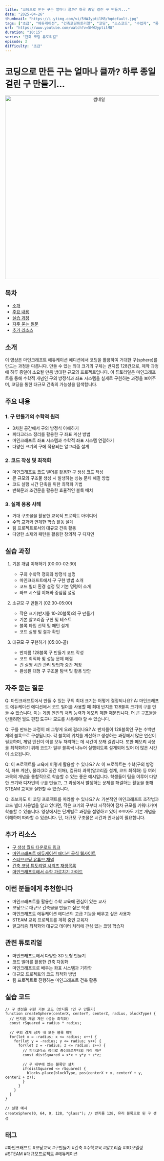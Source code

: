 ```yaml
---
title: "코딩으로 만든 구는 얼마나 클까? 하루 종일 걸린 구 만들기..."
date: "2025-04-26"
thumbnail: "https://i.ytimg.com/vi/5HWJyptilM8/hqdefault.jpg"
tags: ["초급", "에듀케이션", "건축코딩튜토리얼", "코딩", "소스코드", "수업자", "롱폼"]
url: "https://www.youtube.com/watch?v=5HWJyptilM8"
duration: "10:15"
series: "건축 코딩 튜토리얼"
episode: 3
difficulty: "초급"
---
```


# 코딩으로 만든 구는 얼마나 클까? 하루 종일 걸린 구 만들기...

<div align="center">
<img src="https://i.ytimg.com/vi/5HWJyptilM8/hqdefault.jpg" alt="썸네일" width="600"/>
</div>

## 목차
- [소개](#소개)
- [주요 내용](#주요-내용)
- [실습 과정](#실습-과정)
- [자주 묻는 질문](#자주-묻는-질문)
- [추가 리소스](#추가-리소스)

## 소개
이 영상은 마인크래프트 에듀케이션 에디션에서 코딩을 활용하여 거대한 구(sphere)를 만드는 과정을 다룹니다. 만들 수 있는 최대 크기의 구체는 반지름 128칸으로, 제작 과정에 하루 종일이 소요될 만큼 방대한 규모의 프로젝트입니다. 이 튜토리얼은 마인크래프트를 통해 수학적 개념인 구의 방정식과 좌표 시스템을 실제로 구현하는 과정을 보여주며, 코딩을 통한 대규모 건축의 가능성을 탐색합니다.

## 주요 내용

### 1. 구 만들기의 수학적 원리
- 3차원 공간에서 구의 방정식 이해하기
- 피타고라스 정리를 활용한 구 좌표 계산 방법
- 마인크래프트 좌표 시스템과 수학적 좌표 시스템 연결하기
- 다양한 크기의 구에 적용되는 알고리즘 설계

### 2. 코드 작성 및 최적화
- 마인크래프트 코드 빌더를 활용한 구 생성 코드 작성
- 큰 규모의 구조물 생성 시 발생하는 성능 문제 해결 방법
- 코드 실행 시간 단축을 위한 최적화 기법
- 반복문과 조건문을 활용한 효율적인 블록 배치

### 3. 실제 응용 사례
- 거대 구조물을 활용한 교육적 프로젝트 아이디어
- 수학 교과와 연계한 학습 활동 설계
- 팀 프로젝트로서의 대규모 건축 활동
- 다양한 소재와 패턴을 활용한 창의적 구 디자인

## 실습 과정
1. 기본 개념 이해하기 (00:00-02:30)
   - 구의 수학적 정의와 방정식 설명
   - 마인크래프트에서 구 구현 방법 소개
   - 코드 빌더 환경 설정 및 기본 명령어 소개
   - 좌표 시스템 이해와 중심점 설정

2. 소규모 구 만들기 (02:30-05:00)
   - 작은 크기(반지름 10-20블록)의 구 만들기
   - 기본 알고리즘 구현 및 테스트
   - 블록 타입 선택 및 패턴 설계
   - 코드 실행 및 결과 확인

3. 대규모 구 구현하기 (05:00-끝)
   - 반지름 128블록 구 만들기 코드 작성
   - 코드 최적화 및 성능 문제 해결
   - 긴 실행 시간 관리 방법과 중간 저장
   - 완성된 대형 구 구조물 탐색 및 활용 방안

## 자주 묻는 질문
Q: 마인크래프트에서 만들 수 있는 구의 최대 크기는 어떻게 결정되나요?
A: 마인크래프트 에듀케이션 에디션에서 코드 빌더를 사용할 때 최대 반지름 128블록 크기의 구를 만들 수 있습니다. 이는 게임 엔진의 처리 능력과 메모리 제한 때문입니다. 더 큰 구조물을 만들려면 월드 편집 도구나 모드를 사용해야 할 수 있습니다.

Q: 구를 만드는 과정이 왜 그렇게 오래 걸리나요?
A: 반지름이 128블록인 구는 수백만 개의 블록으로 구성됩니다. 각 블록의 위치를 계산하고 생성하는 과정에서 많은 연산이 필요하며, 게임 엔진이 이를 모두 처리하는 데 시간이 오래 걸립니다. 또한 메모리 사용을 최적화하기 위해 코드가 일부 블록씩 나누어 실행되도록 설계되어 있어 더 많은 시간이 소요됩니다.

Q: 이 프로젝트를 교육에 어떻게 활용할 수 있나요?
A: 이 프로젝트는 수학(구의 방정식, 좌표 계산), 물리(3D 공간 이해), 컴퓨터 과학(알고리즘 설계, 코드 최적화) 등 여러 과목의 개념을 통합적으로 학습할 수 있는 좋은 예시입니다. 학생들이 팀을 이루어 다양한 크기와 디자인의 구를 만들고, 그 과정에서 발생하는 문제를 해결하는 활동을 통해 STEAM 교육을 실현할 수 있습니다.

Q: 초보자도 이 코딩 프로젝트를 따라할 수 있나요?
A: 기본적인 마인크래프트 조작법과 코드 빌더 사용법을 알고 있다면, 작은 크기의 구부터 시작하여 점차 규모를 키워나가며 학습할 수 있습니다. 영상에서는 단계별로 과정을 설명하고 있어 초보자도 기본 개념을 이해하며 따라할 수 있습니다. 단, 대규모 구조물은 시간과 인내심이 필요합니다.

## 추가 리소스
- [구 생성 월드 다운로드 링크](링크)
- [마인크래프트 에듀케이션 에디션 공식 웹사이트](https://education.minecraft.net/)
- [스티브코딩 유튜브 채널](https://www.youtube.com/@stevecoding)
- [건축 코딩 튜토리얼 시리즈 재생목록](https://www.youtube.com/playlist?list=)
- [마인크래프트에서 수학 가르치기 가이드](링크)

## 이런 분들에게 추천합니다
- 마인크래프트를 활용한 수학 교육에 관심이 있는 교사
- 코딩으로 대규모 건축물을 만들고 싶은 학생
- 마인크래프트 에듀케이션 에디션의 고급 기능을 배우고 싶은 사용자
- STEAM 교육 프로젝트를 계획 중인 교육자
- 알고리즘 최적화와 대규모 데이터 처리에 관심 있는 코딩 학습자

## 관련 튜토리얼
- 마인크래프트에서 다양한 3D 도형 만들기
- 코드 빌더를 활용한 건축 자동화
- 마인크래프트로 배우는 좌표 시스템과 기하학
- 대규모 프로젝트의 코드 최적화 방법
- 팀 프로젝트로 진행하는 마인크래프트 건축 활동

## 실습 코드
```
// 구 생성을 위한 기본 코드 (반지름 r인 구 만들기)
function createSphere(centerX, centerY, centerZ, radius, blockType) {
  // 반지름 제곱 계산 (성능 최적화)
  const rSquared = radius * radius;
  
  // 구의 경계 상자 내 모든 블록 확인
  for(let x = -radius; x <= radius; x++) {
    for(let y = -radius; y <= radius; y++) {
      for(let z = -radius; z <= radius; z++) {
        // 피타고라스 정리로 중심으로부터의 거리 계산
        const distSquared = x*x + y*y + z*z;
        
        // 구 내부에 있는 블록만 설치
        if(distSquared <= rSquared) {
          blocks.place(blockType, pos(centerX + x, centerY + y, centerZ + z));
        }
      }
    }
  }
}

// 실행 예시
createSphere(0, 64, 0, 128, "glass"); // 반지름 128, 유리 블록으로 된 구 생성
```

## 태그
#마인크래프트 #코딩교육 #구만들기 #건축 #수학교육 #알고리즘 #3D모델링 #STEAM #대규모프로젝트 #에듀케이션